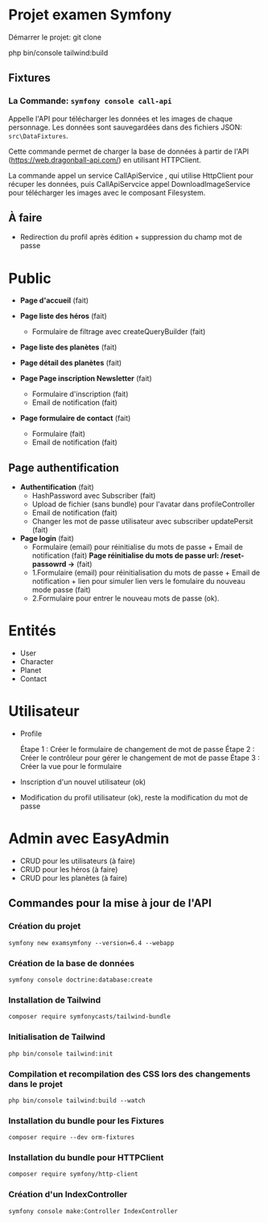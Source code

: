 # Projet examen Symfony
Démarrer le projet:
git clone 

php bin/console tailwind:build
## Fixtures

### La Commande: `symfony console call-api`

Appelle l'API pour télécharger les données et les images de chaque personnage. Les données sont sauvegardées dans des fichiers JSON: `src\DataFixtures`.

Cette commande permet de charger la base de données à partir de l'API (<https://web.dragonball-api.com/>) en utilisant HTTPClient.

La commande appel un service CallApiService , qui utilise HttpClient pour récuper les données, puis CallApiServcice appel DownloadImageService pour télécharger les images  avec le composant Filesystem.


## À faire

- Redirection du profil après édition + suppression du champ mot de passe
 
# Public

- **Page d'accueil** (fait)
- **Page liste des héros** (fait)   
  - Formulaire de filtrage avec createQueryBuilder (fait)
- **Page liste des planètes** (fait)
- **Page détail des planètes** (fait)
- **Page Page inscription Newsletter** (fait)   
  - Formulaire d'inscription (fait)
  - Email de notification (fait)
    
- **Page formulaire de contact** (fait)
  - Formulaire (fait)
  - Email de notification (fait)

## Page authentification

- **Authentification** (fait)
  - HashPassword avec Subscriber (fait)
  - Upload de fichier (sans bundle) pour l'avatar dans profileController  
  - Email de notification (fait)
  - Changer les mot de passe utilisateur avec subscriber updatePersit (fait)
- **Page login** (fait)
  - Formulaire (email) pour réinitialise du mots de passe + Email de notification (fait)
  **Page réinitialise du mots de passe url: /reset-passowrd ->** (fait)
  - 1.Formulaire (email) pour réinitialisation du mots de passe + Email de notification +
  lien pour simuler lien vers le fomulaire du nouveau mode passe (fait)
  - 2.Formulaire pour entrer le nouveau mots de passe (ok).

# Entités
- User
- Character
- Planet
- Contact

# Utilisateur
- Profile 


  Étape 1 : Créer le formulaire de changement de mot de passe
  Étape 2 : Créer le contrôleur pour gérer le changement de mot de passe
  Étape 3 : Créer la vue pour le formulaire
- Inscription d'un nouvel utilisateur (ok)
- Modification du profil utilisateur (ok), reste la modification du mot de passe

# Admin avec EasyAdmin

- CRUD pour les utilisateurs (à faire)
- CRUD pour les héros (à faire)
- CRUD pour les planètes (à faire)

## Commandes pour la mise à jour de l'API

### Création du projet

```
symfony new examsymfony --version=6.4 --webapp
```

### Création de la base de données

```
symfony console doctrine:database:create
```

### Installation de Tailwind

```
composer require symfonycasts/tailwind-bundle
```

### Initialisation de Tailwind

```
php bin/console tailwind:init
```

### Compilation et recompilation des CSS lors des changements dans le projet

```
php bin/console tailwind:build --watch
```

### Installation du bundle pour les Fixtures

```
composer require --dev orm-fixtures
```

### Installation du bundle pour HTTPClient

```
composer require symfony/http-client
```

### Création d'un IndexController

```
symfony console make:Controller IndexController
```
